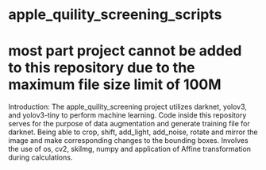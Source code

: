 # apple_quility_screening_scripts
# most part project cannot be added to this repository due to the maximum file size limit of 100M

Introduction:
The apple_quility_screening project utilizes darknet, yolov3, and yolov3-tiny to perform machine learning.
Code inside this repository serves for the purpose of data augmentation and generate training file for darknet.
Being able to crop, shift, add_light, add_noise, rotate and mirror the image and make corresponding changes to the bounding boxes.
Involves the use of os, cv2, skiImg, numpy and application of Affine transformation during calculations.
